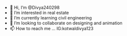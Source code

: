 - 👋 Hi, I’m @Divya240298
- 👀 I’m interested in real estate
- 🌱 I’m currently learning civil engineering
- 💞️ I’m looking to collaborate on designing and animation
- 📫 How to reach me ... IG:kotwaldivya123

<!---
Divya240298/Divya240298 is a ✨ special ✨ repository because its `README.md` (this file) appears on your GitHub profile.
You can click the Preview link to take a look at your changes.
--->
